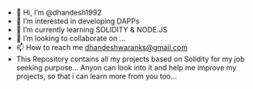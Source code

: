- 👋 Hi, I’m @dhandesh1992
- 👀 I’m interested in developing DAPPs
- 🌱 I’m currently learning SOLIDITY & NODE.JS
- 💞️ I’m looking to collaborate on ...
- 📫 How to reach me dhandeshwaranks@gmail.com
- This Repository contains all my projects based on Solidity for my job seeking purpose... Anyon can look into it and help me improve my projects, so that i can learn more from you too...

<!---
dhandesh1992/dhandesh1992 is a ✨ special ✨ repository because its `README.md` (this file) appears on your GitHub profile.
You can click the Preview link to take a look at your changes.
--->
